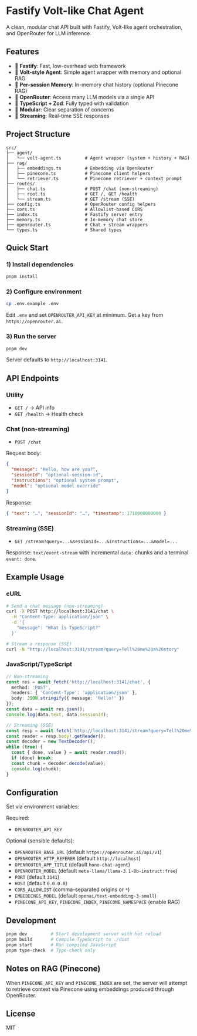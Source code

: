 # Fastify Volt-like Chat Agent

A clean, modular chat API built with Fastify, Volt-like agent orchestration, and OpenRouter for LLM inference.

## Features

- 🚀 **Fastify**: Fast, low-overhead web framework
- 🤖 **Volt-style Agent**: Simple agent wrapper with memory and optional RAG
- 🔄 **Per-session Memory**: In-memory chat history (optional Pinecone RAG)
- 🎯 **OpenRouter**: Access many LLM models via a single API
- 📝 **TypeScript + Zod**: Fully typed with validation
- 🧩 **Modular**: Clear separation of concerns
- 🌊 **Streaming**: Real-time SSE responses

## Project Structure

```
src/
├── agent/
│   └── volt-agent.ts         # Agent wrapper (system + history + RAG)
├── rag/
│   ├── embeddings.ts         # Embedding via OpenRouter
│   ├── pinecone.ts           # Pinecone client helpers
│   └── retriever.ts          # Pinecone retriever + context prompt
├── routes/
│   ├── chat.ts               # POST /chat (non-streaming)
│   ├── root.ts               # GET /, GET /health
│   └── stream.ts             # GET /stream (SSE)
├── config.ts                 # OpenRouter config helpers
├── cors.ts                   # Allowlist-based CORS
├── index.ts                  # Fastify server entry
├── memory.ts                 # In-memory chat store
├── openrouter.ts             # Chat + stream wrappers
└── types.ts                  # Shared types
```

## Quick Start

### 1) Install dependencies

```bash
pnpm install
```

### 2) Configure environment

```bash
cp .env.example .env
```

Edit `.env` and set `OPENROUTER_API_KEY` at minimum. Get a key from `https://openrouter.ai`.

### 3) Run the server

```bash
pnpm dev
```

Server defaults to `http://localhost:3141`.

## API Endpoints

### Utility
- `GET /` → API info
- `GET /health` → Health check

### Chat (non-streaming)
- `POST /chat`

Request body:

```json
{
  "message": "Hello, how are you?",
  "sessionId": "optional-session-id",
  "instructions": "optional system prompt",
  "model": "optional model override"
}
```

Response:

```json
{ "text": "…", "sessionId": "…", "timestamp": 1710000000000 }
```

### Streaming (SSE)
- `GET /stream?query=...&sessionId=...&instructions=...&model=...`

Response: `text/event-stream` with incremental `data:` chunks and a terminal `event: done`.

## Example Usage

### cURL

```bash
# Send a chat message (non-streaming)
curl -X POST http://localhost:3141/chat \
  -H "Content-Type: application/json" \
  -d '{
    "message": "What is TypeScript?"
  }'

# Stream a response (SSE)
curl -N "http://localhost:3141/stream?query=Tell%20me%20a%20story"
```

### JavaScript/TypeScript

```ts
// Non-streaming
const res = await fetch('http://localhost:3141/chat', {
  method: 'POST',
  headers: { 'Content-Type': 'application/json' },
  body: JSON.stringify({ message: 'Hello!' })
});
const data = await res.json();
console.log(data.text, data.sessionId);

// Streaming (SSE)
const resp = await fetch('http://localhost:3141/stream?query=Tell%20me%20a%20story');
const reader = resp.body!.getReader();
const decoder = new TextDecoder();
while (true) {
  const { done, value } = await reader.read();
  if (done) break;
  const chunk = decoder.decode(value);
  console.log(chunk);
}
```

## Configuration

Set via environment variables:

Required:
- `OPENROUTER_API_KEY`

Optional (sensible defaults):
- `OPENROUTER_BASE_URL` (default `https://openrouter.ai/api/v1`)
- `OPENROUTER_HTTP_REFERER` (default `http://localhost`)
- `OPENROUTER_APP_TITLE` (default `hono-chat-agent`)
- `OPENROUTER_MODEL` (default `meta-llama/llama-3.1-8b-instruct:free`)
- `PORT` (default `3141`)
- `HOST` (default `0.0.0.0`)
- `CORS_ALLOWLIST` (comma-separated origins or `*`)
- `EMBEDDINGS_MODEL` (default `openai/text-embedding-3-small`)
- `PINECONE_API_KEY`, `PINECONE_INDEX`, `PINECONE_NAMESPACE` (enable RAG)

## Development

```bash
pnpm dev         # Start development server with hot reload
pnpm build       # Compile TypeScript to ./dist
pnpm start       # Run compiled JavaScript
pnpm type-check  # Type-check only
```

## Notes on RAG (Pinecone)

When `PINECONE_API_KEY` and `PINECONE_INDEX` are set, the server will attempt to retrieve context via Pinecone using embeddings produced through OpenRouter.

## License

MIT